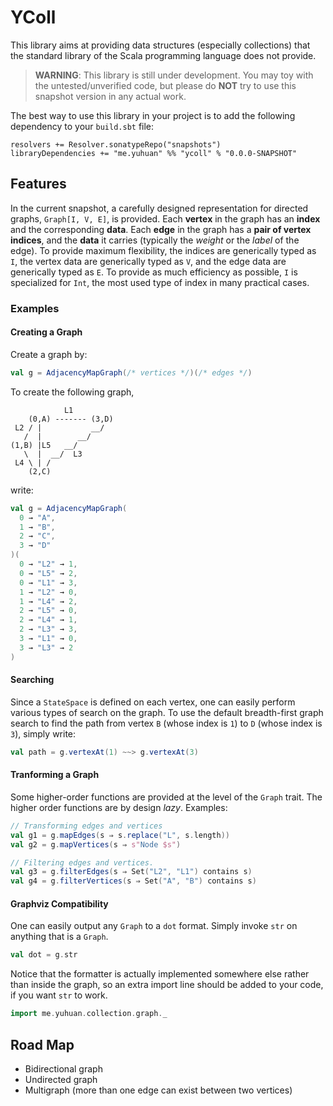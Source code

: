 # YColl

This library aims at providing data structures (especially collections) that the standard library of the Scala programming language does not provide. 

> **WARNING**: This library is still under development. You may toy with the untested/unverified code, but please do **NOT** try to use this snapshot version in any actual work. 

The best way to use this library in your project is to add the following dependency to your `build.sbt` file:

    resolvers += Resolver.sonatypeRepo("snapshots")
    libraryDependencies += "me.yuhuan" %% "ycoll" % "0.0.0-SNAPSHOT"

## Features

In the current snapshot, a carefully designed representation for directed graphs, `Graph[I, V, E]`, is provided. Each **vertex** in the graph has an **index** and the corresponding **data**. Each **edge** in the graph has a **pair of vertex indices**, and the **data** it carries (typically the *weight* or the *label* of the edge). To provide maximum flexibility, the indices are generically typed as `I`, the vertex data are generically typed as `V`, and the edge data are generically typed as `E`. To provide as much efficiency as possible, `I` is specialized for `Int`, the most used type of index in many practical cases.

### Examples

#### Creating a Graph
Create a graph by:

```scala
val g = AdjacencyMapGraph(/* vertices */)(/* edges */)
```

To create the following graph, 

                L1
        (0,A) ------- (3,D)
     L2 / |           __/
       /  |        __/
    (1,B) |L5   __/
       \  |  __/  L3
     L4 \ | /
        (2,C)

write:

```scala
val g = AdjacencyMapGraph(
  0 → "A",
  1 → "B",
  2 → "C",
  3 → "D"
)(
  0 → "L2" → 1,
  0 → "L5" → 2,
  0 → "L1" → 3,
  1 → "L2" → 0,
  1 → "L4" → 2,
  2 → "L5" → 0,
  2 → "L4" → 1,
  2 → "L3" → 3,
  3 → "L1" → 0,
  3 → "L3" → 2
)
```

#### Searching
Since a `StateSpace` is defined on each vertex, one can easily perform various types of search on the graph. To use the default breadth-first graph search to find the path from vertex `B` (whose index is `1`) to `D` (whose index is `3`), simply write:

```scala
val path = g.vertexAt(1) ~~> g.vertexAt(3)
```

#### Tranforming a Graph
Some higher-order functions are provided at the level of the `Graph` trait. The higher order functions are by design *lazy*. Examples:

```scala
// Transforming edges and vertices
val g1 = g.mapEdges(s ⇒ s.replace("L", s.length))
val g2 = g.mapVertices(s ⇒ s"Node $s")

// Filtering edges and vertices.
val g3 = g.filterEdges(s ⇒ Set("L2", "L1") contains s)
val g4 = g.filterVertices(s ⇒ Set("A", "B") contains s)

```

#### Graphviz Compatibility
One can easily output any `Graph` to a `dot` format. Simply invoke `str` on anything that is a `Graph`. 

```scala
val dot = g.str
```

Notice that the formatter is actually implemented somewhere else rather than inside the graph, so an extra import line should be added to your code, if you want `str` to work.

```scala
import me.yuhuan.collection.graph._
```

## Road Map
* Bidirectional graph
* Undirected graph
* Multigraph (more than one edge can exist between two vertices)